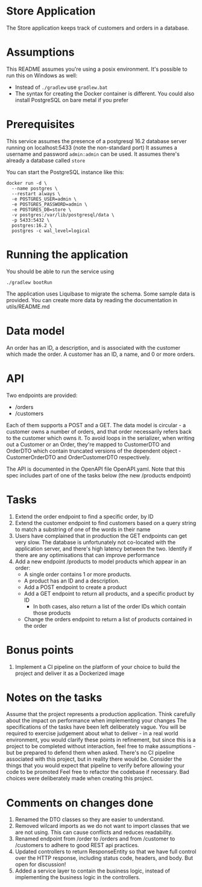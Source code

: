 # Store Application
The Store application keeps track of customers and orders in a database.

# Assumptions
This README assumes you're using a posix environment. It's possible to run this on Windows as well:
* Instead of `./gradlew` use `gradlew.bat`
* The syntax for creating the Docker container is different. You could also install PostgreSQL on bare metal if you prefer


# Prerequisites
This service assumes the presence of a postgresql 16.2 database server running on localhost:5433 (note the non-standard port)
It assumes a username and password `admin:admin` can be used.
It assumes there's already a database called `store`

You can start the PostgreSQL instance like this:
```shell
docker run -d \
  --name postgres \
  --restart always \
  -e POSTGRES_USER=admin \
  -e POSTGRES_PASSWORD=admin \
  -e POSTGRES_DB=store \
  -v postgres:/var/lib/postgresql/data \
  -p 5433:5432 \
  postgres:16.2 \
  postgres -c wal_level=logical
```

# Running the application
You should be able to run the service using
```shell
./gradlew bootRun
```

The application uses Liquibase to migrate the schema. Some sample data is provided. You can create more data by reading the documentation in utils/README.md

# Data model
An order has an ID, a description, and is associated with the customer which made the order.
A customer has an ID, a name, and 0 or more orders.

# API
Two endpoints are provided:
   * /orders
   * /customers

Each of them supports a POST and a GET. The data model is circular - a customer owns a number of orders, and that order necessarily refers back to the customer which owns it.
To avoid loops in the serializer, when writing out a Customer or an Order, they're mapped to CustomerDTO and OrderDTO which contain truncated versions of the dependent object - CustomerOrderDTO and OrderCustomerDTO respectively.

The API is documented in the OpenAPI file OpenAPI.yaml. Note that this spec includes part of one of the tasks below (the new /products endpoint)

# Tasks

1. Extend the order endpoint to find a specific order, by ID
2. Extend the customer endpoint to find customers based on a query string to match a substring of one of the words in their name
3. Users have complained that in production the GET endpoints can get very slow. The database is unfortunately not co-located with the application server, and there's high latency between the two. Identify if there are any optimisations that can improve performance
4. Add a new endpoint /products to model products which appear in an order:
      * A single order contains 1 or more products. 
      * A product has an ID and a description. 
      * Add a POST endpoint to create a product
      * Add a GET endpoint to return all products, and a specific product by ID
        * In both cases, also return a list of the order IDs which contain those products
      * Change the orders endpoint to return a list of products contained in the order

# Bonus points
1. Implement a CI pipeline on the platform of your choice to build the project and deliver it as a Dockerized image

# Notes on the tasks
Assume that the project represents a production application.
Think carefully about the impact on performance when implementing your changes
The specifications of the tasks have been left deliberately vague. You will be required to exercise judgement about what to deliver - in a real world environment, you would clarify these points in refinement, but since this is a project to be completed without interaction, feel free to make assumptions - but be prepared to defend them when asked.
There's no CI pipeline associated with this project, but in reality there would be. Consider the things that you would expect that pipeline to verify before allowing your code to be promoted
Feel free to refactor the codebase if necessary. Bad choices were deliberately made when creating this project.

# Comments on changes done
1. Renamed the DTO classes so they are easier to understand.
2. Removed wilcard imports as we do not want to import classes that we are not using. This can cause conflicts and reduces readability.
3. Renamed endpoint from /order to /orders and from /customer to /customers to adhere to good REST api practices.
4. Updated controllers to return ResponseEntity so that we have  full control over the HTTP response, including status code, headers, and body. But open for discussion!
5. Added a service layer to contain the business logic, instead of implementing the business logic in the controllers.